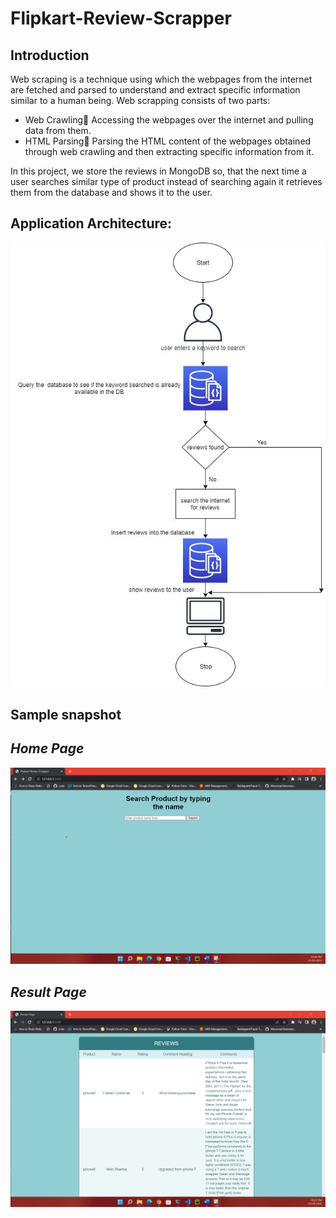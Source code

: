 # Flipkart-Review-Scrapper

## Introduction
Web scraping is a technique using which the webpages from the internet are fetched and parsed to understand and extract specific information similar to a human being. Web scrapping consists of two parts:
- Web Crawling Accessing the webpages over the internet and pulling data from them.
- HTML Parsing Parsing the HTML content of the webpages obtained through web crawling and then extracting specific information from it.

In this project, we store the reviews in MongoDB so, that the next time a user searches similar type of product instead of searching again it retrieves them from the database and shows it to the user.

## Application Architecture:

![My Image](Architecture.jpg)

## Sample snapshot

## *Home Page*

![My Image](home_page.png)

 ## *Result Page*

![My Image](reviews.png)

